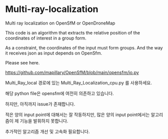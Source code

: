 # Multi-ray-localization

Multi ray localization on OpenSfM or OpenDroneMap

This code is an algorithm that extracts the relative position of the coordinates of interest in a group form.

As a constraint, the coordinates of the input must form groups. And the way it receives json as input depends on OpenSfm.

Please see here.

https://github.com/mapillary/OpenSfM/blob/main/opensfm/io.py


Multi_Ray_local 경로에 있는 Multi_Ray_Localization_cpu.py 를 사용하세요.

해당 python file은 opensfm에 여전히 의존하고 있습니다. 

하지만, 아직까지 issue가 존재합니다.

적은 양의 input point에 대해서는 잘 작동하지만, 많은 양의 input point에서는 알고리즘이 제 기능을 발휘하지 못합니다.

추가적인 알고리즘 개선 및 고속화 필요합니다.

